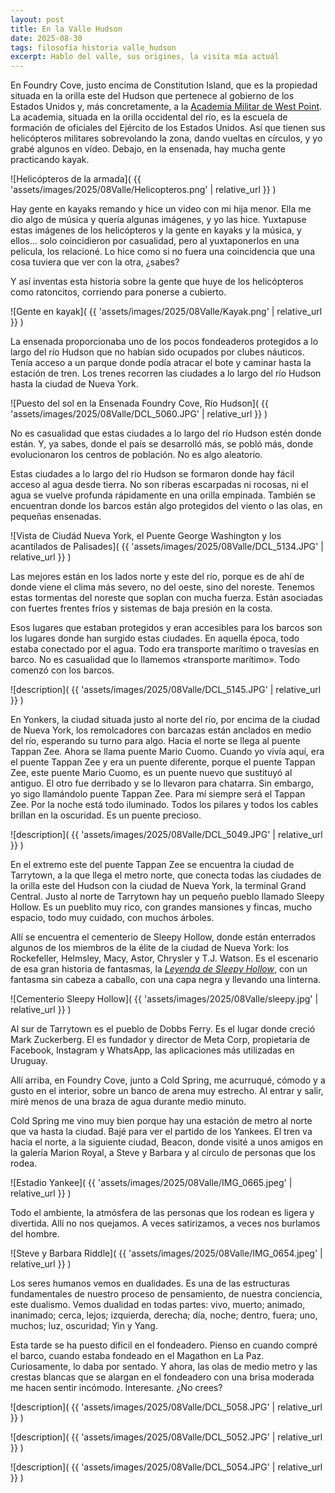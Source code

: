 ```yaml
---
layout: post
title: En la Valle Hudson
date: 2025-08-30
tags: filosofía historia valle_hudson
excerpt: Hablo del valle, sus origines, la visita mía actuál
---
```


En Foundry Cove, justo encima de Constitution Island, que es la propiedad
situada en la orilla este del Hudson que pertenece al gobierno de los Estados
Unidos y, más concretamente, a la [Academia Militar de West Point][west]. La
academia, situada en la orilla occidental del río, es la escuela de formación
de oficiales del Ejército de los Estados Unidos. Así que tienen sus
helicópteros militares sobrevolando la zona, dando vueltas en círculos, y yo
grabé algunos en vídeo. Debajo, en la ensenada, hay mucha gente practicando
kayak.

[west]: https://es.wikipedia.org/wiki/Academia_Militar_de_los_Estados_Unidos

![Helicópteros de la armada](
  {{ 'assets/images/2025/08Valle/Helicopteros.png' | relative_url }}
)

Hay gente en kayaks remando y hice un video con mi hija menor. Ella me dio algo
de música y quería algunas imágenes, y yo las hice. Yuxtapuse estas imágenes de
los helicópteros y la gente en kayaks y la música, y ellos... solo coincidieron
por casualidad, pero al yuxtaponerlos en una película, los relacioné. Lo hice
como si no fuera una coincidencia que una cosa tuviera que ver con la otra,
¿sabes?

Y así inventas esta historia sobre la gente que huye de los helicópteros como
ratoncitos, corriendo para ponerse a cubierto.

![Gente en kayak](
  {{ 'assets/images/2025/08Valle/Kayak.png' | relative_url }}
)

La ensenada proporcionaba uno de los pocos fondeaderos protegidos a lo largo
del río Hudson que no habían sido ocupados por clubes náuticos. Tenía acceso a
un parque donde podía atracar el bote y caminar hasta la estación de tren. Los
trenes recorren las ciudades a lo largo del río Hudson hasta la ciudad de Nueva
York.

![Puesto del sol en la Ensenada Foundry Cove, Río Hudson](
  {{ 'assets/images/2025/08Valle/DCL_5060.JPG' | relative_url }}
)

No es casualidad que estas ciudades a lo largo del río Hudson estén donde
están. Y, ya sabes, donde el país se desarrolló más, se pobló más, donde
evolucionaron los centros de población. No es algo aleatorio.

Estas ciudades a lo largo del río Hudson se formaron donde hay fácil acceso al
agua desde tierra. No son riberas escarpadas ni rocosas, ni el agua se vuelve
profunda rápidamente en una orilla empinada. También se encuentran donde los
barcos están algo protegidos del viento o las olas, en pequeñas ensenadas.

![Vista de Ciudád Nueva York, el Puente George Washington y los acantilados de
  Palisades](
  {{ 'assets/images/2025/08Valle/DCL_5134.JPG' | relative_url }}
)

Las mejores están en los lados norte y este del río, porque es de ahí de donde
viene el clima más severo, no del oeste, sino del noreste. Tenemos estas
tormentas del noreste que soplan con mucha fuerza. Están asociadas con fuertes
frentes fríos y sistemas de baja presión en la costa.

Esos lugares que estaban protegidos y eran accesibles para los barcos son los
lugares donde han surgido estas ciudades. En aquella época, todo estaba
conectado por el agua. Todo era transporte marítimo o travesías en barco. No es
casualidad que lo llamemos «transporte marítimo». Todo comenzó con los barcos.

![description](
  {{ 'assets/images/2025/08Valle/DCL_5145.JPG' | relative_url }}
)

En Yonkers, la ciudad situada justo al norte del río, por encima de la ciudad
de Nueva York, los remolcadores con barcazas están anclados en medio del río,
esperando su turno para algo. Hacia el norte se llega al puente Tappan Zee.
Ahora se llama puente Mario Cuomo. Cuando yo vivía aquí, era el puente Tappan
Zee y era un puente diferente, porque el puente Tappan Zee, este puente Mario
Cuomo, es un puente nuevo que sustituyó al antiguo. El otro fue derribado y se
lo llevaron para chatarra. Sin embargo, yo sigo llamándolo puente Tappan Zee.
Para mí siempre será el Tappan Zee. Por la noche está todo iluminado. Todos los
pilares y todos los cables brillan en la oscuridad. Es un puente precioso.

![description](
  {{ 'assets/images/2025/08Valle/DCL_5049.JPG' | relative_url }}
)

En el extremo este del puente Tappan Zee se encuentra la ciudad de Tarrytown, a
la que llega el metro norte, que conecta todas las ciudades de la orilla este
del Hudson con la ciudad de Nueva York, la terminal Grand Central. Justo al
norte de Tarrytown hay un pequeño pueblo llamado Sleepy Hollow. Es un pueblito
muy rico, con grandes mansiones y fincas, mucho espacio, todo muy cuidado, con
muchos árboles.

Allí se encuentra el cementerio de Sleepy Hollow, donde están enterrados
algunos de los miembros de la élite de la ciudad de Nueva York: los
Rockefeller, Helmsley, Macy, Astor, Chrysler y T.J. Watson. Es el
escenario de esa gran historia de fantasmas, la [_Leyenda de Sleepy
Hollow_][irving], con un fantasma sin cabeza a caballo, con una capa negra y
llevando una linterna.

[irving]: https://es.wikipedia.org/wiki/La_leyenda_de_Sleepy_Hollow

![Cementerio Sleepy Hollow](
  {{ 'assets/images/2025/08Valle/sleepy.jpg' | relative_url }}
)

Al sur de Tarrytown es el pueblo de Dobbs Ferry. Es el lugar donde creció Mark
Zuckerberg. El es fundador y director de Meta Corp, propietaria de Facebook,
Instagram y WhatsApp, las aplicaciones más utilizadas en Uruguay.

Allí arriba, en Foundry Cove, junto a Cold Spring, me acurruqué, cómodo y a
gusto en el interior, sobre un banco de arena muy estrecho. Al entrar y salir,
miré menos de una braza de agua durante medio minuto.

Cold Spring me vino muy bien porque hay una estación de metro al norte que va
hasta la ciudad. Bajé para ver el partido de los Yankees. El tren va hacia el
norte, a la siguiente ciudad, Beacon, donde visité a unos amigos en la galería
Marion Royal, a Steve y Barbara y al círculo de personas que los rodea.

![Estadio Yankee](
  {{ 'assets/images/2025/08Valle/IMG_0665.jpeg' | relative_url }}
)

Todo el ambiente, la atmósfera de las personas que los rodean es ligera y
divertida. Allí no nos quejamos. A veces satirizamos, a veces nos burlamos del
hombre.

![Steve y Barbara Riddle](
  {{ 'assets/images/2025/08Valle/IMG_0654.jpeg' | relative_url }}
)

Los seres humanos vemos en dualidades. Es una de las estructuras fundamentales
de nuestro proceso de pensamiento, de nuestra conciencia, este dualismo. Vemos
dualidad en todas partes: vivo, muerto; animado, inanimado; cerca, lejos;
izquierda, derecha; día, noche; dentro, fuera; uno, muchos; luz, oscuridad; Yin
y Yang.

Esta tarde se ha puesto difícil en el fondeadero. Pienso en cuando compré el
barco, cuando estaba fondeado en el Magathon en La Paz. Curiosamente, lo daba
por sentado. Y ahora, las olas de medio metro y las crestas blancas que se
alargan en el fondeadero con una brisa moderada me hacen sentir incómodo.
Interesante. ¿No crees?

![description](
  {{ 'assets/images/2025/08Valle/DCL_5058.JPG' | relative_url }}
)

![description](
  {{ 'assets/images/2025/08Valle/DCL_5052.JPG' | relative_url }}
)

![description](
  {{ 'assets/images/2025/08Valle/DCL_5054.JPG' | relative_url }}
)

